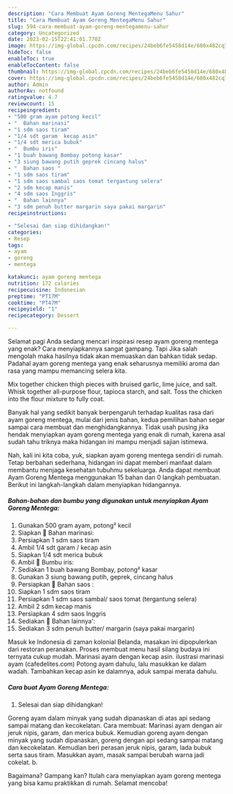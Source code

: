 ```yaml
---
description: "Cara Membuat Ayam Goreng MentegaMenu Sahur"
title: "Cara Membuat Ayam Goreng MentegaMenu Sahur"
slug: 594-cara-membuat-ayam-goreng-mentegamenu-sahur
category: Uncategorized
date: 2023-02-15T22:41:01.770Z
image: https://img-global.cpcdn.com/recipes/24beb6fe5458d14e/680x482cq70/ayam-goreng-mentega-foto-resep-utama.jpg
hideToc: false
enableToc: true
enableTocContent: false
thumbnail: https://img-global.cpcdn.com/recipes/24beb6fe5458d14e/680x482cq70/ayam-goreng-mentega-foto-resep-utama.jpg
cover: https://img-global.cpcdn.com/recipes/24beb6fe5458d14e/680x482cq70/ayam-goreng-mentega-foto-resep-utama.jpg
author: Admin
authorAv: notfound
ratingvalue: 4.7
reviewcount: 15
recipeingredient:
- "500 gram ayam potong kecil"
- "  Bahan marinasi"
- "1 sdm saos tiram"
- "1/4 sdt garam  kecap asin"
- "1/4 sdt merica bubuk"
- "  Bumbu iris"
- "1 buah bawang Bombay potong kasar"
- "3 siung bawang putih geprek cincang halus"
- "  Bahan saos "
- "1 sdm saos tiram"
- "1 sdm saos sambal saos tomat tergantung selera"
- "2 sdm kecap manis"
- "4 sdm saos Inggris"
- "  Bahan lainnya"
- "3 sdm penuh butter margarin saya pakai margarin"
recipeinstructions:

- "Selesai dan siap dihidangkan!"
categories:
- Resep
tags:
- ayam
- goreng
- mentega

katakunci: ayam goreng mentega 
nutrition: 172 calories
recipecuisine: Indonesian
preptime: "PT17M"
cooktime: "PT47M"
recipeyield: "1"
recipecategory: Dessert

---
```



Selamat pagi Anda sedang mencari inspirasi resep ayam goreng mentega yang enak? Cara menyiapkannya sangat gampang. Tapi Jika salah mengolah maka hasilnya tidak akan memuaskan dan bahkan tidak sedap. Padahal ayam goreng mentega yang enak seharusnya memiliki aroma dan rasa yang mampu memancing selera kita.


Mix together chicken thigh pieces with bruised garlic, lime juice, and salt. Whisk together all-purpose flour, tapioca starch, and salt. Toss the chicken into the flour mixture to fully coat.

Banyak hal yang sedikit banyak berpengaruh terhadap kualitas rasa dari ayam goreng mentega, mulai dari jenis bahan, kedua pemilihan bahan segar sampai cara membuat dan menghidangkannya. Tidak usah pusing jika hendak menyiapkan ayam goreng mentega yang enak di rumah, karena asal sudah tahu triknya maka hidangan ini mampu menjadi sajian istimewa.


Nah, kali ini kita coba, yuk, siapkan ayam goreng mentega sendiri di rumah. Tetap berbahan sederhana, hidangan ini dapat memberi manfaat dalam membantu menjaga kesehatan tubuhmu sekeluarga. Anda dapat membuat Ayam Goreng Mentega menggunakan 15 bahan dan 0 langkah pembuatan. Berikut ini langkah-langkah dalam menyiapkan hidangannya.

<!--inarticleads1-->

##### Bahan-bahan dan bumbu yang digunakan untuk menyiapkan Ayam Goreng Mentega:

1. Gunakan 500 gram ayam, potong² kecil
1. Siapkan  🌟 Bahan marinasi:
1. Persiapkan 1 sdm saos tiram
1. Ambil 1/4 sdt garam / kecap asin
1. Siapkan 1/4 sdt merica bubuk
1. Ambil  🌟 Bumbu iris:
1. Sediakan 1 buah bawang Bombay, potong² kasar
1. Gunakan 3 siung bawang putih, geprek, cincang halus
1. Persiapkan  🌟 Bahan saos :
1. Siapkan 1 sdm saos tiram
1. Persiapkan 1 sdm saos sambal/ saos tomat (tergantung selera)
1. Ambil 2 sdm kecap manis
1. Persiapkan 4 sdm saos Inggris
1. Sediakan  🌟 Bahan lainnya&#39;:
1. Sediakan 3 sdm penuh butter/ margarin (saya pakai margarin)


Masuk ke Indonesia di zaman kolonial Belanda, masakan ini dipopulerkan dari restoran peranakan. Proses membuat menu hasil silang budaya ini ternyata cukup mudah. Marinasi ayam dengan kecap asin. ilustrasi marinasi ayam (cafedelites.com) Potong ayam dahulu, lalu masukkan ke dalam wadah. Tambahkan kecap asin ke dalamnya, aduk sampai merata dahulu. 

<!--inarticleads2-->

##### Cara buat Ayam Goreng Mentega:


1. Selesai dan siap dihidangkan!

Goreng ayam dalam minyak yang sudah dipanaskan di atas api sedang sampai matang dan kecokelatan. Cara membuat: Marinasi ayam dengan air jeruk nipis, garam, dan merica bubuk. Kemudian goreng ayam dengan minyak yang sudah dipanaskan, goreng dengan api sedang sampai matang dan kecokelatan. Kemudian beri perasan jeruk nipis, garam, lada bubuk serta saus tiram. Masukkan ayam, masak sampai berubah warna jadi cokelat. b. 

Bagaimana? Gampang kan? Itulah cara menyiapkan ayam goreng mentega yang bisa kamu praktikkan di rumah. Selamat mencoba!

